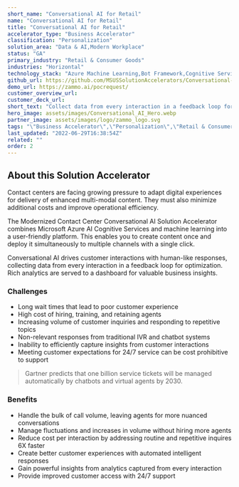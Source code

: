 ```yaml
---
short_name: "Conversational AI for Retail"
name: "Conversational AI for Retail"
title: "Conversational AI for Retail"
accelerator_type: "Business Accelerator"
classification: "Personalization"
solution_area: "Data & AI,Modern Workplace"
status: "GA"
primary_industry: "Retail & Consumer Goods"
industries: "Horizontal"
technology_stack: "Azure Machine Learning,Bot Framework,Cognitive Services"
github_url: https://github.com/MSUSSolutionAccelerators/Conversational-AI-Solution-Accelerator
demo_url: https://zammo.ai/pocrequest/
customer_overview_url: 
customer_deck_url: 
short_text: "Collect data from every interaction in a feedback loop for optimization"
hero_image: assets/images/Conversational_AI_Hero.webp
partner_image: assets/images/logo/zammo_logo.svg
tags: "\"Business Accelerator\",\"Personalization\",\"Retail & Consumer Goods\",\"Horizontal\",\"Azure Machine Learning\",\"Bot Framework\",\"Cognitive Services\",\"Data & AI\",\"Modern Workplace\",\"GA\""
last_updated: "2022-06-29T16:38:54Z"
related: ""
order: 2
---
```

## About this Solution Accelerator

Contact centers are facing growing pressure to adapt digital experiences for delivery of enhanced multi-modal content. They must also minimize additional costs and improve operational efficiency.

The Modernized Contact Center Conversational AI Solution Accelerator combines Microsoft Azure AI Cognitive Services and machine learning into a user-friendly platform. This enables you to create content once and deploy it simultaneously to multiple channels with a single click.

Conversational AI drives customer interactions with human-like responses, collecting data from every interaction in a feedback loop for optimization. Rich analytics are served to a dashboard for valuable business insights.

### Challenges

* Long wait times that lead to poor customer experience
* High cost of hiring, training, and retaining agents
* Increasing volume of customer inquiries and responding to repetitive topics
* Non-relevant responses from traditional IVR and chatbot systems
* Inability to efficiently capture insights from customer interactions
* Meeting customer expectations for 24/7 service can be cost prohibitive to support

> Gartner predicts that one billion service tickets will be managed automatically by chatbots and virtual agents by 2030.

### Benefits

* Handle the bulk of call volume, leaving agents for more nuanced conversations
* Manage fluctuations and increases in  volume without hiring more agents
* Reduce cost per interaction by addressing routine and repetitive inquires 6X faster
* Create better customer experiences with automated intelligent responses
* Gain powerful insights from analytics captured from every interaction
* Provide improved customer access with 24/7 support
